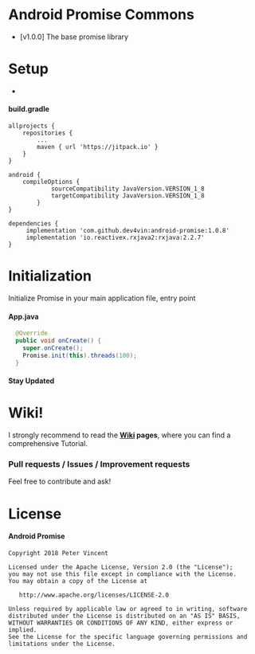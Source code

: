 # Android Promise Commons
- [v1.0.0]
The base promise library

# Setup
- 
#### build.gradle
```
allprojects {
    repositories {
        ...
        maven { url 'https://jitpack.io' }
    }
}

android {
    compileOptions {
            sourceCompatibility JavaVersion.VERSION_1_8
            targetCompatibility JavaVersion.VERSION_1_8
        }
}

dependencies {
     implementation 'com.github.dev4vin:android-promise:1.0.8'
     implementation 'io.reactivex.rxjava2:rxjava:2.2.7'
}
```

# Initialization
Initialize Promise in your main application file, entry point

#### App.java
```java
  @Override
  public void onCreate() {
    super.onCreate();
    Promise.init(this).threads(100);
  }
```
#### Stay Updated

# Wiki!
I strongly recommend to read the **[Wiki](https://github.com/dev4vin/android-promise/wiki) pages**, where you can find a comprehensive Tutorial.<br/>

### Pull requests / Issues / Improvement requests
Feel free to contribute and ask!<br/>

# License

#### Android Promise

    Copyright 2018 Peter Vincent

    Licensed under the Apache License, Version 2.0 (the "License");
    you may not use this file except in compliance with the License.
    You may obtain a copy of the License at

       http://www.apache.org/licenses/LICENSE-2.0

    Unless required by applicable law or agreed to in writing, software
    distributed under the License is distributed on an "AS IS" BASIS,
    WITHOUT WARRANTIES OR CONDITIONS OF ANY KIND, either express or implied.
    See the License for the specific language governing permissions and
    limitations under the License.

